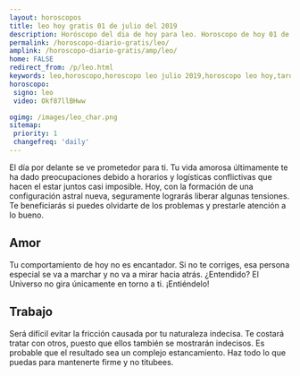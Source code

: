 ```yaml
---
layout: horoscopos
title: leo hoy gratis 01 de julio del 2019 
description: Horóscopo del dia de hoy para leo. Horoscopo de hoy 01 de julio del 2019. Las predicciones de amor, trabajo, vida personal gratis.
permalink: /horoscopo-diario-gratis/leo/
amplink: /horoscopo-diario-gratis/amp/leo/
home: FALSE
redirect_from: /p/leo.html
keywords: leo,horoscopo,horoscopo leo julio 2019,horoscopo leo hoy,tarot leo julio 2019,horoscopo leo,tarot leo hoy,horoscopo de hoy,horoscopo diario,tarot del amor,horoscopo de hoy leo,horoscopo diario del tarot, Horoscopo de hoy leo 01 de julio del 2019,horóscopo del día,signos zodiacales 2019, el horoscopo de hoy
horoscopo:
 signo: leo
 video: Okf87llBHww

ogimg: /images/leo_char.png
sitemap:
 priority: 1
 changefreq: 'daily'
---
```



El día por delante se ve prometedor para ti. Tu vida amorosa últimamente te ha dado preocupaciones debido a horarios y logísticas conflictivas que hacen el estar juntos casi imposible. Hoy, con la formación de una configuración astral nueva, seguramente lograrás liberar algunas tensiones. Te beneficiarás si puedes olvidarte de los problemas y prestarle atención a lo bueno.

## Amor

Tu comportamiento de hoy no es encantador. Si no te corriges, esa persona especial se va a marchar y no va a mirar hacia atrás. ¿Entendido? El Universo no gira únicamente en torno a ti. ¡Entiéndelo!

## Trabajo

Será difícil evitar la fricción causada por tu naturaleza indecisa. Te costará tratar con otros, puesto que ellos también se mostrarán indecisos. Es probable que el resultado sea un complejo estancamiento. Haz todo lo que puedas para mantenerte firme y no titubees.